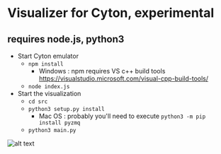 # Visualizer for Cyton, experimental
## requires node.js, python3
* Start Cyton emulator
    * `npm install`
      * Windows : npm requires VS c++ build tools https://visualstudio.microsoft.com/visual-cpp-build-tools/
    * `node index.js`
* Start the visualization
    * `cd src`
    * `python3 setup.py install`
      * Mac OS : probably you'll need to execute `python3 -m pip install pyzmq`
    * `python3 main.py`
    
![alt text](https://github.com/kyr7/vizzero/blob/master/screen.png "Output")

